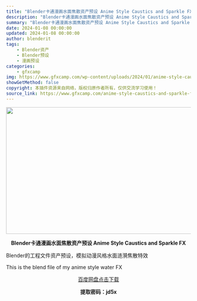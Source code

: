 ```yaml
---
title: "Blender卡通漫画水面焦散资产预设 Anime Style Caustics and Sparkle FX"
description: "Blender卡通漫画水面焦散资产预设 Anime Style Caustics and Sparkle FX Blender的工程文件资产预设，模拟动漫风格水面涟漪焦散特效 This is the ..."
summary: "Blender卡通漫画水面焦散资产预设 Anime Style Caustics and Sparkle FX Blender的工程文件资产预设，模拟动漫风格水面涟漪焦散特效 This is the ..."
date: 2024-01-08 00:00:00
updated: 2024-01-08 00:00:00
author: blenderit
tags: 
    - Blender资产
    - Blender预设
    - 漫画预设
categories:
    - gfxcamp
img: https://www.gfxcamp.com/wp-content/uploads/2024/01/anime-style-caustics-and-sparkle-FX.jpg
showGetMethod: false
copyright: 本插件资源来自网络，版权归原作者所有，仅供交流学习使用！
source_link: https://www.gfxcamp.com/anime-style-caustics-and-sparkle-fx/
---
```

<div><p><img decoding="async" class="aligncenter size-full wp-image-117654" src="https://www.gfxcamp.com/wp-content/uploads/2024/01/anime-style-caustics-and-sparkle-FX.jpg" data-src="https://www.gfxcamp.com/wp-content/uploads/2024/01/anime-style-caustics-and-sparkle-FX.jpg" alt="" width="640" height="345" data-srcset="https://www.gfxcamp.com/wp-content/uploads/2024/01/anime-style-caustics-and-sparkle-FX.jpg 640w, https://www.gfxcamp.com/wp-content/uploads/2024/01/anime-style-caustics-and-sparkle-FX-150x81.jpg 150w" data-sizes="(max-width: 640px) 100vw, 640px"></p><p style="text-align: center;"><strong>Blender卡通漫画水面焦散资产预设 Anime Style Caustics and Sparkle FX</strong></p><p data-pm-slice="1 1 []">Blender的工程文件资产预设，模拟动漫风格水面涟漪焦散特效</p><p data-pm-slice="1 1 []">This is the blend file of my anime style water FX</p><p style="text-align: center;" data-pm-slice="1 1 []"><a class="maxbutton-3 maxbutton maxbutton-baidu" target="_blank" rel="noopener" href="https://pan.baidu.com/s/1dzckLozBggXZHs52PrM3dw?pwd=jd5x"><span class="mb-text">百度网盘点击下载</span></a></p><p style="text-align: center;" data-pm-slice="1 1 []"><strong>提取密码：jd5x</strong></p></div>